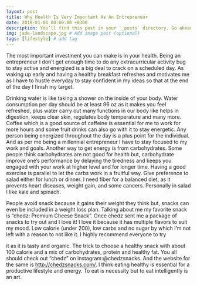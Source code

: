 ```yaml
---
layout: post
title: Why Health Is Very Important As An Entrepreneur
date: 2018-01-01 00:00:00 +0300
description: You’ll find this post in your `_posts` directory. Go ahead and edit it and re-build the site to see your changes. # Add post description (optional)
img: jade-landscape.jpg # Add image post (optional)
tags: [lifestyle] # add tag
---
```


The most important investment you can make is in your health. Being an entrepreneur I don’t get enough time to do any extracurricular activity bug to stay active and energized is a big deal to crack on a scheduled day. As waking up early and having a healthy breakfast refreshes and motivates me as I have to hustle everyday to stay confident in my ideas so that at the end of the day I finish my target.

Drinking water is like taking a shower on the inside of your body. Water consumption per day should be at least 96 oz as it makes you feel refreshed, plus water carry out many functions in our body like helps in digestion, keeps clear skin, regulates body temperature and many more. Coffee which is a good source of caffeine is essential for me to work for more hours and some fruit drinks can also go with it to stay energetic. Any person being energized throughout the day is a plus point for the individual. And as per me being a millennial entrepreneur I have to stay focused to my work and goals. Another way to get energy is from carbohydrates. Some people think carbohydrates are not good for health but, carbohydrate improve one’s performance by delaying the tiredness and keeps you engaged with your work at higher level and for longer time. Having a good exercise is parallel to let the carbs work in a fruitful way. Give preference to salad either for lunch or dinner. I need fiber for a balanced diet, as it prevents heart diseases, weight gain, and some cancers. Personally in salad I like kale and spinach.

People avoid snack because it gains their weight they think but, snacks can even be included in a weight loss plan. Talking about me my favorite snack is “chedz: Premium Cheese Snack”. Once chedz sent me a package of snacks to try out and I love it! I love it because it has multiple flavors to suit my mood. Low calorie (under 200), low carbs and no sugar by which I’m not left with a reason to not like it. I highly recommend everyone to try

it as it is tasty and organic. The trick to choose a healthy snack with about 100 calorie and a mix of carbohydrates, protein and healthy fat. You all should check out “chedz” on instagram:@chedzsnacks. And the website for the same is http://chedzsnacks.com/. I think eating healthy is essential for a productive lifestyle and energy. To eat is necessity but to eat intelligently is an art.
